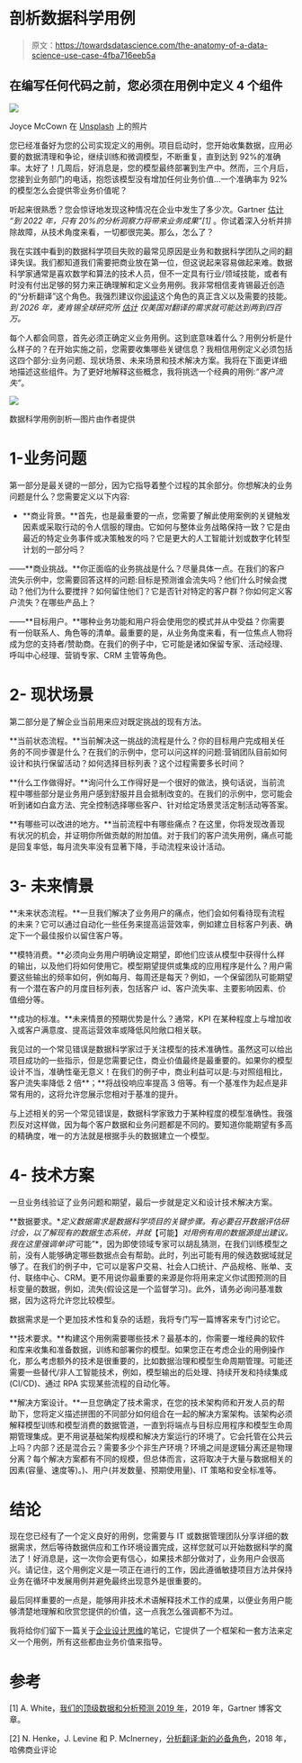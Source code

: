 # 剖析数据科学用例

> 原文：<https://towardsdatascience.com/the-anatomy-of-a-data-science-use-case-4fba716eeb5a>

## 在编写任何代码之前，您必须在用例中定义 4 个组件

![](img/f2e49261a41dbd6300b3dec36bd1320d.png)

Joyce McCown 在 [Unsplash](https://unsplash.com?utm_source=medium&utm_medium=referral) 上的照片

您已经准备好为您的公司实现定义的用例。项目启动时，您开始收集数据，应用必要的数据清理和争论，继续训练和微调模型，不断重复，直到达到 92%的准确率。太好了！几周后，好消息是，您的模型最终部署到生产中。然而，三个月后，您接到业务部门的电话，抱怨该模型没有增加任何业务价值…一个准确率为 92%的模型怎么会提供零业务价值呢？

听起来很熟悉？您会惊讶地发现这种情况在企业中发生了多少次。Gartner [估计](https://blogs.gartner.com/andrew_white/2019/01/03/our-top-data-and-analytics-predicts-for-2019/) *“到 2022 年，只有 20%的分析洞察力将带来业务成果”[1]* 。你试着深入分析并排除故障，从技术角度来看，一切都很完美。那么，怎么了？

我在实践中看到的数据科学项目失败的最常见原因是业务和数据科学团队之间的翻译失误。我们都知道我们需要把商业放在第一位，但这说起来容易做起来难。数据科学家通常是喜欢数学和算法的技术人员，但不一定具有行业/领域技能，或者有时没有付出足够的努力来正确理解和定义业务用例。我非常相信麦肯锡最近创造的“分析翻译”这个角色。我强烈建议你[阅读](https://www.mckinsey.com/business-functions/mckinsey-analytics/our-insights/analytics-translator)这个角色的真正含义以及需要的技能。*到 2026 年，麦肯锡全球研究所* [*估计*](https://www.mckinsey.com/business-functions/people-and-organizational-performance/our-insights/five-fifty-lost-in-translation) *仅美国对翻译的需求就可能达到两到四百万。*

每个人都会同意，首先必须正确定义业务用例。这到底意味着什么？用例分析是什么样子的？在开始实施之前，您需要收集哪些关键信息？我相信用例定义必须包括这四个部分:业务问题、现状场景、未来场景和技术解决方案。我将在下面更详细地描述这些组件。为了更好地解释这些概念，我将挑选一个经典的用例:*“客户流失”*。

![](img/f089d159e4e6b033efe3383577c45c3a.png)

数据科学用例剖析—图片由作者提供

# 1-业务问题

第一部分是最关键的一部分，因为它指导着整个过程的其余部分。你想解决的业务问题是什么？您需要定义以下内容:

- **商业背景。**首先，也是最重要的一点，您需要了解此使用案例的关键触发因素或采取行动的令人信服的理由。它如何与整体业务战略保持一致？它是由最近的特定业务事件或决策触发的吗？它是更大的人工智能计划或数字化转型计划的一部分吗？

——**商业挑战。**你正面临的业务挑战是什么？尽量具体一点。在我们的客户流失示例中，您需要回答这样的问题:目标是预测谁会流失吗？他们什么时候会搅动？他们为什么要搅拌？如何留住他们？它是否针对特定的客户群？你如何定义客户流失？在哪些产品上？

——**目标用户。**哪种业务功能和用户将会使用您的模式并从中受益？你需要有一份联系人、角色等的清单。最重要的是，从业务角度来看，有一位焦点人物将成为您的支持者/赞助商。在我们的例子中，它可能是诸如保留专家、活动经理、呼叫中心经理、营销专家、CRM 主管等角色。

# **2-** **现状场景**

第二部分是了解企业当前用来应对既定挑战的现有方法。

**当前状态流程。**当前解决这一挑战的流程是什么？你的目标用户完成相关任务的不同步骤是什么？在我们的示例中，您可以问这样的问题:营销团队目前如何设计和执行保留活动？如何选择目标列表？这个过程需要多长时间？

**什么工作做得好。**询问什么工作得好是一个很好的做法，换句话说，当前流程中哪些部分是业务用户感到舒服并且会抵制改变的。在我们的示例中，您可能会听到诸如白盒方法、完全控制选择哪些客户、针对给定场景灵活定制活动等答案。

**有哪些可以改进的地方。**当前流程中有哪些痛点？在这里，你将发现改善现有状况的机会，并证明你所做贡献的附加值。对于我们的客户流失用例，痛点可能是回复率低，每月流失率没有显著下降，手动流程来设计活动。

# **3-** **未来情景**

**未来状态流程。**一旦我们解决了业务用户的痛点，他们会如何看待现有流程的未来？它可以通过自动化一些任务来提高运营效率，例如建立目标客户列表、确定下一个最佳报价以留住客户等。

**模特消费。**必须向业务用户明确设定期望，即他们应该从模型中获得什么样的输出，以及他们将如何使用它。模型期望提供或集成的应用程序是什么？用户需要这些输出的频率如何，例如每月、每周还是每天？例如，一个保留团队可能期望有一个潜在客户的月度目标列表，包括客户 id、客户流失率、主要影响因素、价值细分等。

**成功的标准。**未来情景的预期优势是什么？通常，KPI 在某种程度上与增加收入或客户满意度、提高运营效率或降低风险敞口相关联。

我见过的一个常见错误是数据科学家过于关注模型的技术准确性。虽然这可以给出项目成功的一些指示，但是您需要记住，商业价值最终是最重要的。如果你的模型设计不当，准确性毫无意义！在我们的例子中，商业利益可以是:与对照组相比，客户流失率降低 2 倍**；**将战役响应率提高 3 倍等。有一个基准作为起点是非常有用的，这将允许您展示您相对于基准的提升。

与上述相关的另一个常见错误是，数据科学家致力于某种程度的模型准确性。我强烈反对这样做，因为每个客户数据和业务问题都是不同的。要知道你能期望有多高的精确度，唯一的方法就是根据手头的数据建立一个模型。

# **4-** **技术方案**

一旦业务线验证了业务问题和期望，最后一步就是定义和设计技术解决方案。

**数据要求。**定义数据需求是数据科学项目的关键步骤。有必要召开数据评估研讨会，以了解现有的数据生态系统，并就*【可能】*对用例有用的数据源提出建议。我在这里强调单词*“可能”*，因为即使领域专家可以胡乱猜测，在我们训练模型之前，没有人能够确定哪些数据点会有帮助。此时，列出可能有用的候选数据域就足够了。在我们的例子中，它可以是客户交易、社会人口统计、产品规格、账单、支付、联络中心、CRM。更不用说你最重要的来源是你将用来定义你试图预测的目标变量的数据，例如，流失(假设这是一个监督学习)。此外，请务必询问基准数据，因为这将允许您比较模型。

数据需求是一个更加技术性和复杂的话题，我将专门写一篇博客来专门讨论它。

**技术要求。**构建这个用例需要哪些技术？最基本的，你需要一堆经典的软件和库来收集和准备数据，训练和部署你的模型。如果您正在考虑企业的用例操作化，那么考虑额外的技术是很重要的，比如数据治理和模型生命周期管理。可能还需要一些替代/非人工智能技术，例如，模型输出的后处理、持续开发和持续集成(CI/CD)、通过 RPA 实现某些流程的自动化等。

**解决方案设计。**一旦您确定了技术需求，在您的技术架构师和开发人员的帮助下，您将定义描述拼图的不同部分如何组合在一起的解决方案架构。该架构必须解释模型训练和模型消费的数据管道，一直到将端点与目标应用程序和模型生命周期管理集成。更不用说基础架构规模和解决方案运行的环境了。它会托管在公共云上吗？内部？还是混合云？需要多少个非生产环境？环境之间是逻辑分离还是物理分离？每个解决方案都有不同的规模，但总体而言，这将取决于大量与数据相关的因素(容量、速度等)。)、用户(并发数量、预期使用量)、IT 策略和安全标准等。

# **结论**

现在您已经有了一个定义良好的用例，您需要与 IT 或数据管理团队分享详细的数据需求，然后等待数据供应和工作环境设置完成，这样您就可以开始数据科学的魔法了！好消息是，这一次你会更有信心，如果技术部分做对了，业务用户会很高兴。请记住，这个用例定义是一项正在进行的工作，因此遵循敏捷项目方法并保持业务在循环中发展用例并避免最终出现意外是很重要的。

最后同样重要的一点是，能够用非技术术语解释技术工作的成果，以便业务用户能够清楚地理解和欣赏您提供的价值，这一点我怎么强调都不为过。

我将给你们留下一篇关于[企业设计思维](https://www.ibm.com/design/thinking/)的笔记，它提供了一个框架和一套方法来定义一个用例，所有这些都由业务价值来指导。

# 参考

[1] A. White，[我们的顶级数据和分析预测 2019 年](https://blogs.gartner.com/andrew_white/2019/01/03/our-top-data-and-analytics-predicts-for-2019/)，2019 年，Gartner 博客文章。

[2] N. Henke，J. Levine 和 P. McInerney，[分析翻译:新的必备角色](https://www.mckinsey.com/business-functions/mckinsey-analytics/our-insights/analytics-translator)，2018 年，哈佛商业评论